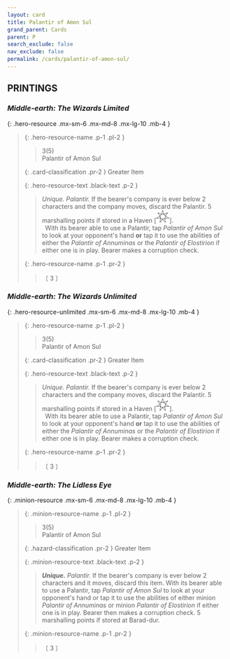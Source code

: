 ```yaml
---
layout: card
title: Palantir of Amon Sul
grand_parent: Cards
parent: P
search_exclude: false
nav_exclude: false
permalink: /cards/palantir-of-amon-sul/
---
```


## PRINTINGS


### _Middle-earth: The Wizards Limited_

{: .hero-resource .mx-sm-6 .mx-md-8 .mx-lg-10 .mb-4 }
> {: .hero-resource-name .p-1 .pl-2 }
> > <div class="card-mp">3(5)</div>
> > <div class="card-name">Palantir of Amon Sul</div>
>
> {: .card-classification .pr-2 }
> Greater Item
>
> {: .hero-resource-text .black-text .p-2 }
> > _Unique._ _Palantir._ If the bearer's company is ever below 2 characters and the company moves, discard the Palantir. 5 marshalling points if stored in a Haven \[![](/assets/images/free-haven.svg)]. <br>&ensp;With its bearer able to use a Palantir, tap _Palantir of Amon Sul_ to look at your opponent's hand **or** tap it to use the abilities of either the _Palantir of Annuminas_ or the _Palantir of Elostirion_ if either one is in play. Bearer makes a corruption check. 
> 
> {: .hero-resource-name .p-1 .pr-2 }
> > <div class="card-shield"></div>
> > <div class="card-corruption">〔 3 〕</div>

### _Middle-earth: The Wizards Unlimited_

{: .hero-resource-unlimited .mx-sm-6 .mx-md-8 .mx-lg-10 .mb-4 }
> {: .hero-resource-name .p-1 .pl-2 }
> > <div class="card-mp">3(5)</div>
> > <div class="card-name">Palantir of Amon Sul</div>
>
> {: .card-classification .pr-2 }
> Greater Item
>
> {: .hero-resource-text .black-text .p-2 }
> > _Unique._ _Palantir._ If the bearer's company is ever below 2 characters and the company moves, discard the Palantir. 5 marshalling points if stored in a Haven \[![](/assets/images/free-haven.svg)]. <br>&ensp;With its bearer able to use a Palantir, tap _Palantir of Amon Sul_ to look at your opponent's hand **or** tap it to use the abilities of either the _Palantir of Annuminas_ or the _Palantir of Elostirion_ if either one is in play. Bearer makes a corruption check. 
> 
> {: .hero-resource-name .p-1 .pr-2 }
> > <div class="card-shield"></div>
> > <div class="card-corruption">〔 3 〕</div>

### _Middle-earth: The Lidless Eye_

{: .minion-resource .mx-sm-6 .mx-md-8 .mx-lg-10 .mb-4 }
> {: .minion-resource-name .p-1 .pl-2 }
> > <div class="hazard-mp">3(5)</div>
> > <div class="card-name">Palantir of Amon Sul</div>
>
> {: .hazard-classification .pr-2 }
> Greater Item
>
> {: .minion-resource-text .black-text .p-2 }
> > _**Unique.**_ _Palantir._ If the bearer's company is ever below 2 characters and it moves, discard this item. With its bearer able to use a Palantir, tap _Palantir of Amon Sul_ to look at your opponent's hand or tap it to use the abilities of either minion _Palantir of Annuminas_ or minion _Palantir of Elostirion_ if either one is in play. Bearer then makes a corruption check. 5 marshalling points if stored at Barad-dur. 
> 
> {: .minion-resource-name .p-1 .pr-2 }
> > <div class="card-shield"></div>
> > <div class="card-corruption-white">〔 3 〕</div>
